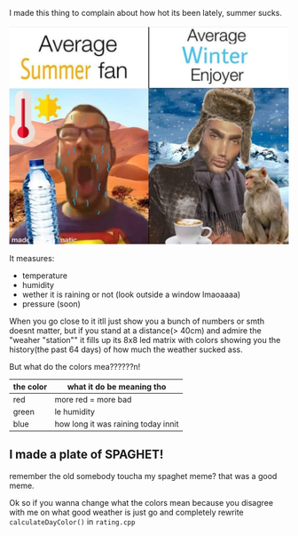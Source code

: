 I made this thing to complain about how hot its been lately, summer sucks.

![diagram1](https://raw.githubusercontent.com/skittlemittle/weather-meme/main/graffics/diagram1.jpg)

It measures:

- temperature
- humidity
- wether it is raining or not (look outside a window lmaoaaaa)
- pressure (soon)

When you go close to it itll just show you a bunch of numbers or smth doesnt matter,
  but if you stand at a distance(> 40cm) and admire the "weaher "station"" it fills up its
8x8 led matrix with colors showing you the history(the past 64 days) of how much the weather
sucked ass.

But what do the colors mea??????n!

the color | what it do be meaning tho
----------|-----------
red       | more red = more bad
green     | le humidity
blue      | how long it was raining today innit

## I made a plate of SPAGHET!

remember the old somebody toucha my spaghet meme? that was a good meme.

Ok so if you wanna change what the colors mean because you disagree with me on what good
weather is just go and completely rewrite `calculateDayColor()` in `rating.cpp`

